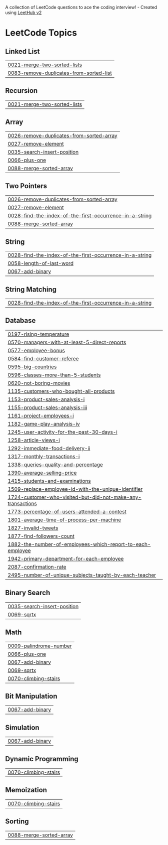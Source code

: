 A collection of LeetCode questions to ace the coding interview! - Created using [LeetHub v2](https://github.com/arunbhardwaj/LeetHub-2.0)
<!---LeetCode Topics Start-->
# LeetCode Topics
## Linked List
|  |
| ------- |
| [0021-merge-two-sorted-lists](https://github.com/pavan149150/LEETCODE/tree/master/0021-merge-two-sorted-lists) |
| [0083-remove-duplicates-from-sorted-list](https://github.com/pavan149150/LEETCODE/tree/master/0083-remove-duplicates-from-sorted-list) |
## Recursion
|  |
| ------- |
| [0021-merge-two-sorted-lists](https://github.com/pavan149150/LEETCODE/tree/master/0021-merge-two-sorted-lists) |
## Array
|  |
| ------- |
| [0026-remove-duplicates-from-sorted-array](https://github.com/pavan149150/LEETCODE/tree/master/0026-remove-duplicates-from-sorted-array) |
| [0027-remove-element](https://github.com/pavan149150/LEETCODE/tree/master/0027-remove-element) |
| [0035-search-insert-position](https://github.com/pavan149150/LEETCODE/tree/master/0035-search-insert-position) |
| [0066-plus-one](https://github.com/pavan149150/LEETCODE/tree/master/0066-plus-one) |
| [0088-merge-sorted-array](https://github.com/pavan149150/LEETCODE/tree/master/0088-merge-sorted-array) |
## Two Pointers
|  |
| ------- |
| [0026-remove-duplicates-from-sorted-array](https://github.com/pavan149150/LEETCODE/tree/master/0026-remove-duplicates-from-sorted-array) |
| [0027-remove-element](https://github.com/pavan149150/LEETCODE/tree/master/0027-remove-element) |
| [0028-find-the-index-of-the-first-occurrence-in-a-string](https://github.com/pavan149150/LEETCODE/tree/master/0028-find-the-index-of-the-first-occurrence-in-a-string) |
| [0088-merge-sorted-array](https://github.com/pavan149150/LEETCODE/tree/master/0088-merge-sorted-array) |
## String
|  |
| ------- |
| [0028-find-the-index-of-the-first-occurrence-in-a-string](https://github.com/pavan149150/LEETCODE/tree/master/0028-find-the-index-of-the-first-occurrence-in-a-string) |
| [0058-length-of-last-word](https://github.com/pavan149150/LEETCODE/tree/master/0058-length-of-last-word) |
| [0067-add-binary](https://github.com/pavan149150/LEETCODE/tree/master/0067-add-binary) |
## String Matching
|  |
| ------- |
| [0028-find-the-index-of-the-first-occurrence-in-a-string](https://github.com/pavan149150/LEETCODE/tree/master/0028-find-the-index-of-the-first-occurrence-in-a-string) |
## Database
|  |
| ------- |
| [0197-rising-temperature](https://github.com/pavan149150/LEETCODE/tree/master/0197-rising-temperature) |
| [0570-managers-with-at-least-5-direct-reports](https://github.com/pavan149150/LEETCODE/tree/master/0570-managers-with-at-least-5-direct-reports) |
| [0577-employee-bonus](https://github.com/pavan149150/LEETCODE/tree/master/0577-employee-bonus) |
| [0584-find-customer-referee](https://github.com/pavan149150/LEETCODE/tree/master/0584-find-customer-referee) |
| [0595-big-countries](https://github.com/pavan149150/LEETCODE/tree/master/0595-big-countries) |
| [0596-classes-more-than-5-students](https://github.com/pavan149150/LEETCODE/tree/master/0596-classes-more-than-5-students) |
| [0620-not-boring-movies](https://github.com/pavan149150/LEETCODE/tree/master/0620-not-boring-movies) |
| [1135-customers-who-bought-all-products](https://github.com/pavan149150/LEETCODE/tree/master/1135-customers-who-bought-all-products) |
| [1153-product-sales-analysis-i](https://github.com/pavan149150/LEETCODE/tree/master/1153-product-sales-analysis-i) |
| [1155-product-sales-analysis-iii](https://github.com/pavan149150/LEETCODE/tree/master/1155-product-sales-analysis-iii) |
| [1161-project-employees-i](https://github.com/pavan149150/LEETCODE/tree/master/1161-project-employees-i) |
| [1182-game-play-analysis-iv](https://github.com/pavan149150/LEETCODE/tree/master/1182-game-play-analysis-iv) |
| [1245-user-activity-for-the-past-30-days-i](https://github.com/pavan149150/LEETCODE/tree/master/1245-user-activity-for-the-past-30-days-i) |
| [1258-article-views-i](https://github.com/pavan149150/LEETCODE/tree/master/1258-article-views-i) |
| [1292-immediate-food-delivery-ii](https://github.com/pavan149150/LEETCODE/tree/master/1292-immediate-food-delivery-ii) |
| [1317-monthly-transactions-i](https://github.com/pavan149150/LEETCODE/tree/master/1317-monthly-transactions-i) |
| [1338-queries-quality-and-percentage](https://github.com/pavan149150/LEETCODE/tree/master/1338-queries-quality-and-percentage) |
| [1390-average-selling-price](https://github.com/pavan149150/LEETCODE/tree/master/1390-average-selling-price) |
| [1415-students-and-examinations](https://github.com/pavan149150/LEETCODE/tree/master/1415-students-and-examinations) |
| [1509-replace-employee-id-with-the-unique-identifier](https://github.com/pavan149150/LEETCODE/tree/master/1509-replace-employee-id-with-the-unique-identifier) |
| [1724-customer-who-visited-but-did-not-make-any-transactions](https://github.com/pavan149150/LEETCODE/tree/master/1724-customer-who-visited-but-did-not-make-any-transactions) |
| [1773-percentage-of-users-attended-a-contest](https://github.com/pavan149150/LEETCODE/tree/master/1773-percentage-of-users-attended-a-contest) |
| [1801-average-time-of-process-per-machine](https://github.com/pavan149150/LEETCODE/tree/master/1801-average-time-of-process-per-machine) |
| [1827-invalid-tweets](https://github.com/pavan149150/LEETCODE/tree/master/1827-invalid-tweets) |
| [1877-find-followers-count](https://github.com/pavan149150/LEETCODE/tree/master/1877-find-followers-count) |
| [1882-the-number-of-employees-which-report-to-each-employee](https://github.com/pavan149150/LEETCODE/tree/master/1882-the-number-of-employees-which-report-to-each-employee) |
| [1942-primary-department-for-each-employee](https://github.com/pavan149150/LEETCODE/tree/master/1942-primary-department-for-each-employee) |
| [2087-confirmation-rate](https://github.com/pavan149150/LEETCODE/tree/master/2087-confirmation-rate) |
| [2495-number-of-unique-subjects-taught-by-each-teacher](https://github.com/pavan149150/LEETCODE/tree/master/2495-number-of-unique-subjects-taught-by-each-teacher) |
## Binary Search
|  |
| ------- |
| [0035-search-insert-position](https://github.com/pavan149150/LEETCODE/tree/master/0035-search-insert-position) |
| [0069-sqrtx](https://github.com/pavan149150/LEETCODE/tree/master/0069-sqrtx) |
## Math
|  |
| ------- |
| [0009-palindrome-number](https://github.com/pavan149150/LEETCODE/tree/master/0009-palindrome-number) |
| [0066-plus-one](https://github.com/pavan149150/LEETCODE/tree/master/0066-plus-one) |
| [0067-add-binary](https://github.com/pavan149150/LEETCODE/tree/master/0067-add-binary) |
| [0069-sqrtx](https://github.com/pavan149150/LEETCODE/tree/master/0069-sqrtx) |
| [0070-climbing-stairs](https://github.com/pavan149150/LEETCODE/tree/master/0070-climbing-stairs) |
## Bit Manipulation
|  |
| ------- |
| [0067-add-binary](https://github.com/pavan149150/LEETCODE/tree/master/0067-add-binary) |
## Simulation
|  |
| ------- |
| [0067-add-binary](https://github.com/pavan149150/LEETCODE/tree/master/0067-add-binary) |
## Dynamic Programming
|  |
| ------- |
| [0070-climbing-stairs](https://github.com/pavan149150/LEETCODE/tree/master/0070-climbing-stairs) |
## Memoization
|  |
| ------- |
| [0070-climbing-stairs](https://github.com/pavan149150/LEETCODE/tree/master/0070-climbing-stairs) |
## Sorting
|  |
| ------- |
| [0088-merge-sorted-array](https://github.com/pavan149150/LEETCODE/tree/master/0088-merge-sorted-array) |
<!---LeetCode Topics End-->